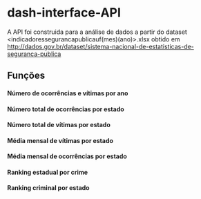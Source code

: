 # dash-interface-API

A API foi construida para a análise de dados a partir do dataset <indicadoressegurancapublicauf(mes)(ano)>.xlsx obtido em http://dados.gov.br/dataset/sistema-nacional-de-estatisticas-de-seguranca-publica

## Funções

#### Número de ocorrências e vítimas por ano
#### Número total de ocorrências por estado
#### Número total de vítimas por estado
#### Média mensal de vítimas por estado
#### Média mensal de ocorrências por estado
#### Ranking estadual por crime
#### Ranking criminal por estado
